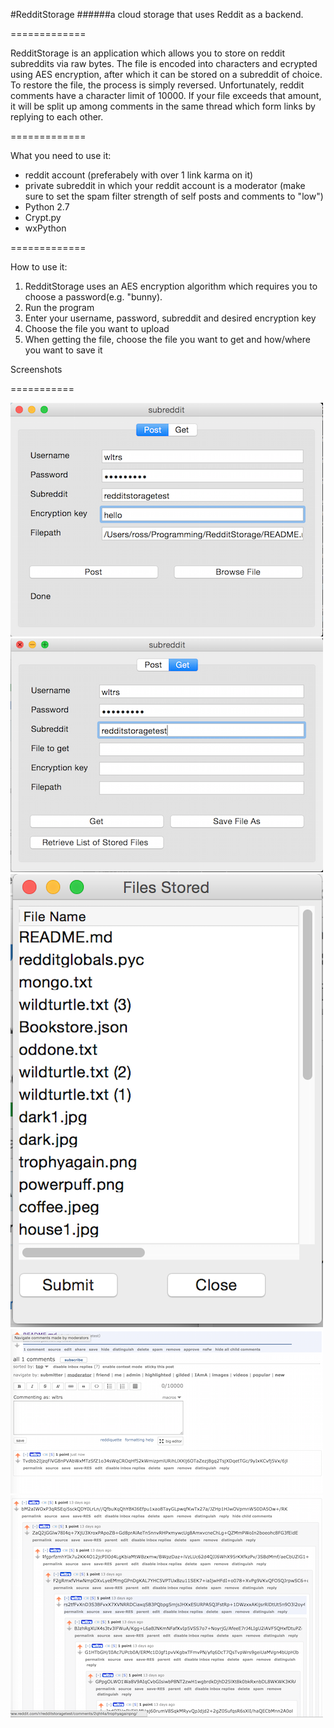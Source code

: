#RedditStorage
######a cloud storage that uses Reddit as a backend. 

=============

RedditStorage is an application which allows you to store on reddit subreddits via raw bytes. The file is encoded into characters and ecrypted using AES encryption, after which it can be stored on a subreddit of choice. To restore the file, the process is simply reversed. Unfortunately, reddit comments have a character limit of 10000. If your file exceeds that amount, it will be split up among comments in the same thread which form links by replying to each other. 

=============

What you need to use it:
* reddit account (preferabely with over 1 link karma on it)
* private subreddit in which your reddit account is a moderator (make sure to set the spam filter strength of self posts and comments to "low")
* Python 2.7
* Crypt.py
* wxPython

=============

How to use it:

1. RedditStorage uses an AES encryption algorithm which requires you to choose a password(e.g. "bunny).
2. Run the program
3. Enter your username, password, subreddit and desired encryption key
4. Choose the file you want to upload
5. When getting the file, choose the file you want to get and how/where you want to save it


Screenshots


===========

![ss1](screenshot1.png "Post")
![ss2](screenshot2.png "Get")
![ss3](screenshot3.png "See which files are uploaded")
![ss4](screenshot4.png "README.md uploaded")
![ss5](screenshot5.png "Big file made up of linked comments")

